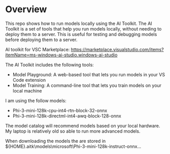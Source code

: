 # Overview

This repo shows how to run models locally using the AI Toolkit. The AI Toolkit is a set of tools that help you run models locally, without needing to deploy them to a server. This is useful for testing and debugging models before deploying them to a server.

AI toolkit for VSC Marketplace: https://marketplace.visualstudio.com/items?itemName=ms-windows-ai-studio.windows-ai-studio

The AI Toolkit includes the following tools:

- Model Playground: A web-based tool that lets you run models in your VS Code extension
- Model Training: A command-line tool that lets you train models on your local machine

I am using the follow models:

- Phi-3-mini-128k-cpu-int4-rtn-block-32-onnx
- Phi-3-mini-128k-directml-int4-awq-block-128-onnx

The model catalog will recommend models based on your local hardware. My laptop is relatively old so able to run more advanced models.

When downloading the models the are stored in ${HOME}\.aitk\models\microsoft\Phi-3-mini-128k-instruct-onnx...

